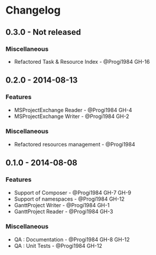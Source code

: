 # Changelog

## 0.3.0 - Not released
### Miscellaneous
- Refactored Task & Resource Index - @Progi1984 GH-16

## 0.2.0 - 2014-08-13
### Features
- MSProjectExchange Reader - @Progi1984 GH-4
- MSProjectExchange Writer - @Progi1984 GH-2

### Miscellaneous
- Refactored resources management - @Progi1984

## 0.1.0 - 2014-08-08

### Features
- Support of Composer - @Progi1984 GH-7 GH-9
- Support of namespaces - @Progi1984 GH-12
- GanttProject Writer - @Progi1984 GH-1
- GanttProject Reader - @Progi1984 GH-3

### Miscellaneous
- QA : Documentation - @Progi1984 GH-8 GH-12
- QA : Unit Tests - @Progi1984 GH-12
